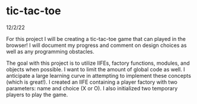# tic-tac-toe

12/2/22

For this project I will be creating a tic-tac-toe game that can played in the browser! I will document my progress and comment on design choices as well as any programming obstacles.

The goal with this project is to utilize IIFEs, factory functions, modules, and objects when possible. I want to limit the amount of global code as well. I anticipate a large learning curve in attempting to implement these concepts (which is great!). I created an IIFE containing a player factory with two parameters: name and choice (X or O). I also initialized two temporary players to play the game.
